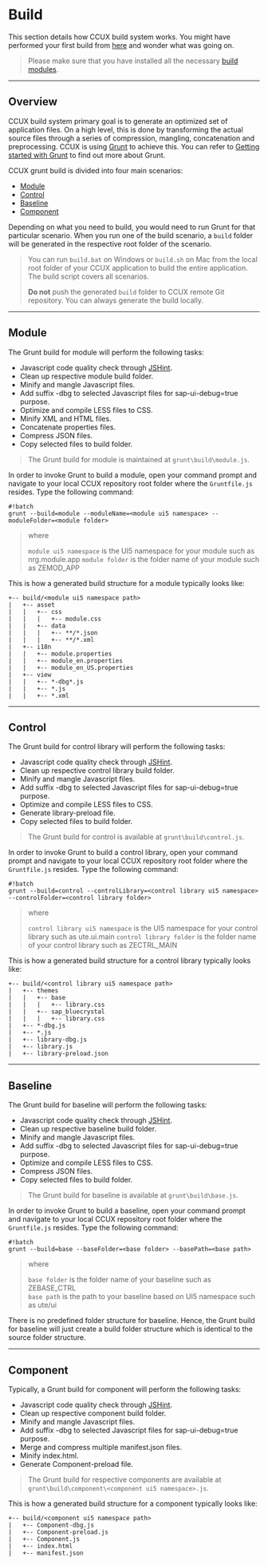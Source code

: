 # Build
This section details how CCUX build system works. You might have performed your first build from [here](getting_started.md/#markdown-header-first-build) and wonder what was going on.

> Please make sure that you have installed all the necessary [build modules](getting_started.md/#markdown-header-install-build-modules).

***
## Overview
CCUX build system primary goal is to generate an optimized set of application files. On a high level, this is done by transforming the actual source files through a series of compression, mangling, concatenation and preprocessing. CCUX is using [Grunt](http://gruntjs.com/) to achieve this. You can refer to [Getting started with Grunt](http://gruntjs.com/getting-started) to find out more about Grunt.

CCUX grunt build is divided into four main scenarios:

* [Module](#markdown-header-module)
* [Control](#markdown-header-control)
* [Baseline](#markdown-header-baseline)
* [Component](#markdown-header-component)

Depending on what you need to build, you would need to run Grunt for that particular scenario. When you run one of the build scenario, a `build` folder will be generated in the respective root folder of the scenario.

> You can run `build.bat` on Windows or `build.sh` on Mac from the local root folder of your CCUX application to build the entire application. The build script covers all scenarios.
>
> **Do not** push the generated `build` folder to CCUX remote Git repository. You can always generate the build locally.

***
## Module
The Grunt build for module will perform the following tasks:

* Javascript code quality check through [JSHint](http://jshint.com/about/).
* Clean up respective module build folder.
* Minify and mangle Javascript files.
* Add suffix -dbg to selected Javascript files for sap-ui-debug=true purpose.
* Optimize and compile LESS files to CSS.
* Minify XML and HTML files.
* Concatenate properties files.
* Compress JSON files.
* Copy selected files to build folder.

> The Grunt build for module is maintained at `grunt\build\module.js`.

In order to invoke Grunt to build a module, open your command prompt and navigate to your local CCUX repository root folder where the `Gruntfile.js` resides. Type the following command:

```
#!batch
grunt --build=module --moduleName=<module ui5 namespace> --moduleFolder=<module folder>
```

> where
>
> `module ui5 namespace` is the UI5 namespace for your module such as nrg.module.app
> `module folder` is the folder name of your module such as ZEMOD_APP

This is how a generated build structure for a module typically looks like:

```
+-- build/<module ui5 namespace path>
|   +-- asset
|   |   +-- css
|   |   |   +-- module.css
|   |   +-- data
|   |   |   +-- **/*.json
|   |   |   +-- **/*.xml
|   +-- i18n
|   |   +-- module.properties
|   |   +-- module_en.properties
|   |   +-- module_en_US.properties
|   +-- view
|   |   +-- *-dbg*.js
|   |   +-- *.js
|   |   +-- *.xml
```

***
## Control
The Grunt build for control library will perform the following tasks:

* Javascript code quality check through [JSHint](http://jshint.com/about/).
* Clean up respective control library build folder.
* Minify and mangle Javascript files.
* Add suffix -dbg to selected Javascript files for sap-ui-debug=true purpose.
* Optimize and compile LESS files to CSS.
* Generate library-preload file.
* Copy selected files to build folder.

> The Grunt build for control is available at `grunt\build\control.js`.

In order to invoke Grunt to build a control library, open your command prompt and navigate to your local CCUX repository root folder where the `Gruntfile.js` resides. Type the following command:

```
#!batch
grunt --build=control --controlLibrary=<control library ui5 namespace> --controlFolder=<control library folder>
```

> where
>
> `control library ui5 namespace` is the UI5 namespace for your control library such as ute.ui.main
> `control library folder` is the folder name of your control library such as ZECTRL_MAIN

This is how a generated build structure for a control library typically looks like:

```
+-- build/<control library ui5 namespace path>
|   +-- themes
|   |   +-- base
|   |   |   +-- library.css
|   |   +-- sap_bluecrystal
|   |   |   +-- library.css
|   +-- *-dbg.js
|   +-- *.js
|   +-- library-dbg.js
|   +-- library.js
|   +-- library-preload.json
```

***
## Baseline
The Grunt build for baseline will perform the following tasks:

* Javascript code quality check through [JSHint](http://jshint.com/about/).
* Clean up respective baseline build folder.
* Minify and mangle Javascript files.
* Add suffix -dbg to selected Javascript files for sap-ui-debug=true purpose.
* Optimize and compile LESS files to CSS.
* Compress JSON files.
* Copy selected files to build folder.

> The Grunt build for baseline is available at `grunt\build\base.js`.

In order to invoke Grunt to build a baseline, open your command prompt and navigate to your local CCUX repository root folder where the `Gruntfile.js` resides. Type the following command:

```
#!batch
grunt --build=base --baseFolder=<base folder> --basePath=<base path>
```

> where
>
> `base folder` is the folder name of your baseline such as ZEBASE_CTRL                  
> `base path` is the path to your baseline based on UI5 namespace such as ute/ui

There is no predefined folder structure for baseline. Hence, the Grunt build for baseline will just create a build folder structure which is identical to the source folder structure.

***
## Component
Typically, a Grunt build for component will perform the following tasks:

* Javascript code quality check through [JSHint](http://jshint.com/about/).
* Clean up respective component build folder.
* Minify and mangle Javascript files.
* Add suffix -dbg to selected Javascript files for sap-ui-debug=true purpose.
* Merge and compress multiple manifest.json files.
* Minify index.html.
* Generate Component-preload file.

> The Grunt build for respective components are available at `grunt\build\component\<component ui5 namespace>.js`.

This is how a generated build structure for a component typically looks like:

```
+-- build/<component ui5 namespace path>
|   +-- Component-dbg.js
|   +-- Component-preload.js
|   +-- Component.js
|   +-- index.html
|   +-- manifest.json
```
